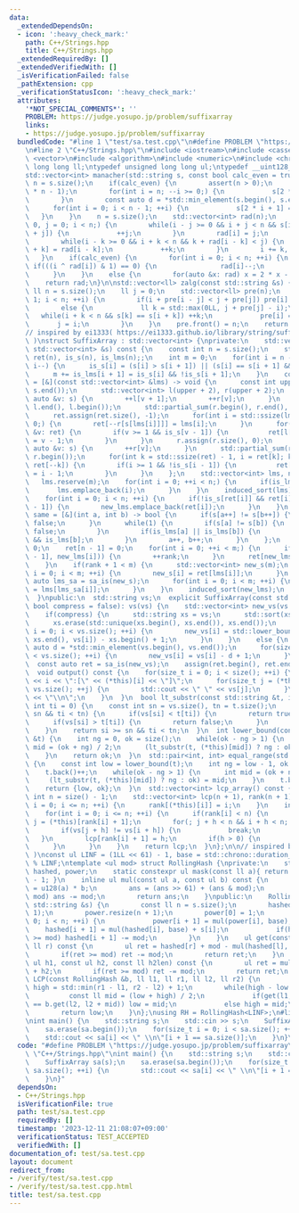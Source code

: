 ```yaml
---
data:
  _extendedDependsOn:
  - icon: ':heavy_check_mark:'
    path: C++/Strings.hpp
    title: C++/Strings.hpp
  _extendedRequiredBy: []
  _extendedVerifiedWith: []
  _isVerificationFailed: false
  _pathExtension: cpp
  _verificationStatusIcon: ':heavy_check_mark:'
  attributes:
    '*NOT_SPECIAL_COMMENTS*': ''
    PROBLEM: https://judge.yosupo.jp/problem/suffixarray
    links:
    - https://judge.yosupo.jp/problem/suffixarray
  bundledCode: "#line 1 \"test/sa.test.cpp\"\n#define PROBLEM \"https://judge.yosupo.jp/problem/suffixarray\"\
    \n#line 2 \"C++/Strings.hpp\"\n#include <iostream>\n#include <cassert>\n#include\
    \ <vector>\n#include <algorithm>\n#include <numeric>\n#include <chrono>\ntypedef\
    \ long long ll;\ntypedef unsigned long long ul;\ntypedef __uint128_t u128;\n\n\
    std::vector<int> manacher(std::string s, const bool calc_even = true) {\n    int\
    \ n = s.size();\n    if(calc_even) {\n        assert(n > 0);\n        s.resize(2\
    \ * n - 1);\n        for(int i = n; --i >= 0;) {\n            s[2 * i] = s[i];\n\
    \        }\n        const auto d = *std::min_element(s.begin(), s.end());\n  \
    \      for(int i = 0; i < n - 1; ++i) {\n            s[2 * i + 1] = d;\n     \
    \   }\n    }\n    n = s.size();\n    std::vector<int> rad(n);\n    for(int i =\
    \ 0, j = 0; i < n;) {\n        while(i - j >= 0 && i + j < n && s[i - j] == s[i\
    \ + j]) {\n            ++j;\n        }\n        rad[i] = j;\n        int k = 1;\n\
    \        while(i - k >= 0 && i + k < n && k + rad[i - k] < j) {\n            rad[i\
    \ + k] = rad[i - k];\n            ++k;\n        }\n        i += k, j -= k;\n \
    \   }\n    if(calc_even) {\n        for(int i = 0; i < n; ++i) {\n           \
    \ if(((i ^ rad[i]) & 1) == 0) {\n                rad[i]--;\n            }\n  \
    \      }\n    }\n    else {\n        for(auto &x: rad) x = 2 * x - 1;\n    }\n\
    \    return rad;\n}\n\nstd::vector<ll> zalg(const std::string &s) {\n    const\
    \ ll n = s.size();\n    ll j = 0;\n    std::vector<ll> pre(n);\n    for(ll i =\
    \ 1; i < n; ++i) {\n        if(i + pre[i - j] < j + pre[j]) pre[i] = pre[i - j];\n\
    \        else {\n            ll k = std::max(0LL, j + pre[j] - i);\n         \
    \   while(i + k < n && s[k] == s[i + k]) ++k;\n            pre[i] = k;\n     \
    \       j = i;\n        }\n    }\n    pre.front() = n;\n    return pre;\n}\n\n\
    // inspired by ei1333( https://ei1333.github.io/library/string/suffix-array.hpp\
    \ )\nstruct SuffixArray : std::vector<int> {\nprivate:\n    std::vector<int> sa_is(const\
    \ std::vector<int> &s) const {\n    const int n = s.size();\n    std::vector<int>\
    \ ret(n), is_s(n), is_lms(n);;\n    int m = 0;\n    for(int i = n - 2; i >= 0;\
    \ i--) {\n      is_s[i] = (s[i] > s[i + 1]) || (s[i] == s[i + 1] && is_s[i + 1]);\n\
    \      m += is_lms[i + 1] = is_s[i] && !is_s[i + 1];\n    }\n    const auto induced_sort\
    \ = [&](const std::vector<int> &lms) -> void {\n      const int upper = *std::max_element(s.begin(),\
    \ s.end());\n      std::vector<int> l(upper + 2), r(upper + 2);\n      for(const\
    \ auto &v: s) {\n        ++l[v + 1];\n        ++r[v];\n      }\n      std::partial_sum(l.begin(),\
    \ l.end(), l.begin());\n      std::partial_sum(r.begin(), r.end(), r.begin());\n\
    \      ret.assign(ret.size(), -1);\n      for(int i = std::ssize(lms); --i >=\
    \ 0;) {\n        ret[--r[s[lms[i]]]] = lms[i];\n      }\n      for(const auto\
    \ &v: ret) {\n        if(v >= 1 && is_s[v - 1]) {\n          ret[l[s[v - 1]]++]\
    \ = v - 1;\n        }\n      }\n      r.assign(r.size(), 0);\n      for(const\
    \ auto &v: s) {\n        ++r[v];\n      }\n      std::partial_sum(r.begin(), r.end(),\
    \ r.begin());\n      for(int k = std::ssize(ret) - 1, i = ret[k]; k >= 1; i =\
    \ ret[--k]) {\n        if(i >= 1 && !is_s[i - 1]) {\n          ret[--r[s[i - 1]]]\
    \ = i - 1;\n        }\n      }\n    };\n    std::vector<int> lms, new_lms;\n \
    \   lms.reserve(m);\n    for(int i = 0; ++i < n;) {\n      if(is_lms[i]) {\n \
    \       lms.emplace_back(i);\n      }\n    }\n    induced_sort(lms);\n    new_lms.reserve(m);\n\
    \    for(int i = 0; i < n; ++i) {\n      if(!is_s[ret[i]] && ret[i] > 0 && is_s[ret[i]\
    \ - 1]) {\n        new_lms.emplace_back(ret[i]);\n      }\n    }\n    const auto\
    \ same = [&](int a, int b) -> bool {\n      if(s[a++] != s[b++]) {\n        return\
    \ false;\n      }\n      while(1) {\n        if(s[a] != s[b]) {\n          return\
    \ false;\n        }\n        if(is_lms[a] || is_lms[b]) {\n          return is_lms[a]\
    \ && is_lms[b];\n        }\n        a++, b++;\n      }\n    };\n    int rank =\
    \ 0;\n    ret[n - 1] = 0;\n    for(int i = 0; ++i < m;) {\n      if(!same(new_lms[i\
    \ - 1], new_lms[i])) {\n        ++rank;\n      }\n      ret[new_lms[i]] = rank;\n\
    \    }\n    if(rank + 1 < m) {\n      std::vector<int> new_s(m);\n      for(int\
    \ i = 0; i < m; ++i) {\n        new_s[i] = ret[lms[i]];\n      }\n      const\
    \ auto lms_sa = sa_is(new_s);\n      for(int i = 0; i < m; ++i) {\n        new_lms[i]\
    \ = lms[lms_sa[i]];\n      }\n    }\n    induced_sort(new_lms);\n    return ret;\n\
    \  }\npublic:\n  std::string vs;\n  explicit SuffixArray(const std::string &vs,\
    \ bool compress = false): vs(vs) {\n    std::vector<int> new_vs(vs.size() + 1);\n\
    \    if(compress) {\n      std::string xs = vs;\n      std::sort(xs.begin(), xs.end());\n\
    \      xs.erase(std::unique(xs.begin(), xs.end()), xs.end());\n      for(size_t\
    \ i = 0; i < vs.size(); ++i) {\n        new_vs[i] = std::lower_bound(xs.begin(),\
    \ xs.end(), vs[i]) - xs.begin() + 1;\n      }\n    }\n    else {\n      const\
    \ auto d = *std::min_element(vs.begin(), vs.end());\n      for(size_t i = 0; i\
    \ < vs.size(); ++i) {\n        new_vs[i] = vs[i] - d + 1;\n      }\n    }\n  \
    \  const auto ret = sa_is(new_vs);\n    assign(ret.begin(), ret.end());\n  }\n\
    \  void output() const {\n    for(size_t i = 0; i < size(); ++i) {\n      std::cout\
    \ << i << \":[\" << (*this)[i] << \"]\";\n      for(size_t j = (*this)[i]; j <\
    \ vs.size(); ++j) {\n        std::cout << \" \" << vs[j];\n      }\n      std::cout\
    \ << \"\\n\";\n    }\n  }\n  bool lt_substr(const std::string &t, int si = 0,\
    \ int ti = 0) {\n    const int sn = vs.size(), tn = t.size();\n    while(si <\
    \ sn && ti < tn) {\n      if(vs[si] < t[ti]) {\n        return true;\n      }\n\
    \      if(vs[si] > t[ti]) {\n        return false;\n      }\n      ++si, ++ti;\n\
    \    }\n    return si >= sn && ti < tn;\n  }\n  int lower_bound(const std::string\
    \ &t) {\n    int ng = 0, ok = size();\n    while(ok - ng > 1) {\n      const int\
    \ mid = (ok + ng) / 2;\n      (lt_substr(t, (*this)[mid]) ? ng : ok) = mid;\n\
    \    }\n    return ok;\n  }\n  std::pair<int, int> equal_range(std::string t)\
    \ {\n    const int low = lower_bound(t);\n    int ng = low - 1, ok = size();\n\
    \    t.back()++;\n    while(ok - ng > 1) {\n      int mid = (ok + ng) / 2;\n \
    \     (lt_substr(t, (*this)[mid]) ? ng : ok) = mid;\n    }\n    t.back()--;\n\
    \    return {low, ok};\n  }\n  std::vector<int> lcp_array() const {\n    const\
    \ int n = size() - 1;\n    std::vector<int> lcp(n + 1), rank(n + 1);\n    for(int\
    \ i = 0; i <= n; ++i) {\n      rank[(*this)[i]] = i;\n    }\n    int h = 0;\n\
    \    for(int i = 0; i <= n; ++i) {\n      if(rank[i] < n) {\n        const int\
    \ j = (*this)[rank[i] + 1];\n        for(; j + h < n && i + h < n; ++h) {\n  \
    \        if(vs[j + h] != vs[i + h]) {\n            break;\n          }\n     \
    \   }\n        lcp[rank[i] + 1] = h;\n        if(h > 0) {\n          h--;\n  \
    \      }\n      }\n    }\n    return lcp;\n  }\n};\n\n// inspired by tatyam( https://github.com/tatyam-prime/kyopro_library/blob/master/RollingHash.cpp\
    \ )\nconst ul LINF = (1LL << 61) - 1, base = std::chrono::duration_cast<std::chrono::microseconds>(std::chrono::system_clock::now().time_since_epoch()).count()\
    \ % LINF;\ntemplate <ul mod> struct RollingHash {\nprivate:\n    std::vector<ul>\
    \ hashed, power;\n    static constexpr ul mask(const ll a){ return (1ULL << a)\
    \ - 1; }\n    inline ul mul(const ul a, const ul b) const {\n        u128 ans\
    \ = u128(a) * b;\n        ans = (ans >> 61) + (ans & mod);\n        if(ans >=\
    \ mod) ans -= mod;\n        return ans;\n    }\npublic:\n    RollingHash(const\
    \ std::string &s) {\n        const ll n = s.size();\n        hashed.resize(n +\
    \ 1);\n        power.resize(n + 1);\n        power[0] = 1;\n        for(ll i =\
    \ 0; i < n; ++i) {\n            power[i + 1] = mul(power[i], base);\n        \
    \    hashed[i + 1] = mul(hashed[i], base) + s[i];\n            if(hashed[i + 1]\
    \ >= mod) hashed[i + 1] -= mod;\n        }\n    }\n    ul get(const ll l, const\
    \ ll r) const {\n        ul ret = hashed[r] + mod - mul(hashed[l], power[r - l]);\n\
    \        if(ret >= mod) ret -= mod;\n        return ret;\n    }\n    ul connect(const\
    \ ul h1, const ul h2, const ll h2len) const {\n        ul ret = mul(h1, power[h2len])\
    \ + h2;\n        if(ret >= mod) ret -= mod;\n        return ret;\n    }\n    ll\
    \ LCP(const RollingHash &b, ll l1, ll r1, ll l2, ll r2) {\n        ll low = -1,\
    \ high = std::min(r1 - l1, r2 - l2) + 1;\n        while(high - low > 1) {\n  \
    \          const ll mid = (low + high) / 2;\n            if(get(l1, l1 + mid)\
    \ == b.get(l2, l2 + mid)) low = mid;\n            else high = mid;\n        }\n\
    \        return low;\n    }\n};\nusing RH = RollingHash<LINF>;\n#line 3 \"test/sa.test.cpp\"\
    \nint main() {\n    std::string s;\n    std::cin >> s;\n    SuffixArray sa(s);\n\
    \    sa.erase(sa.begin());\n    for(size_t i = 0; i < sa.size(); ++i) {\n    \
    \    std::cout << sa[i] << \" \\n\"[i + 1 == sa.size()];\n    }\n}\n"
  code: "#define PROBLEM \"https://judge.yosupo.jp/problem/suffixarray\"\n#include\
    \ \"C++/Strings.hpp\"\nint main() {\n    std::string s;\n    std::cin >> s;\n\
    \    SuffixArray sa(s);\n    sa.erase(sa.begin());\n    for(size_t i = 0; i <\
    \ sa.size(); ++i) {\n        std::cout << sa[i] << \" \\n\"[i + 1 == sa.size()];\n\
    \    }\n}"
  dependsOn:
  - C++/Strings.hpp
  isVerificationFile: true
  path: test/sa.test.cpp
  requiredBy: []
  timestamp: '2023-12-11 21:08:07+09:00'
  verificationStatus: TEST_ACCEPTED
  verifiedWith: []
documentation_of: test/sa.test.cpp
layout: document
redirect_from:
- /verify/test/sa.test.cpp
- /verify/test/sa.test.cpp.html
title: test/sa.test.cpp
---
```

